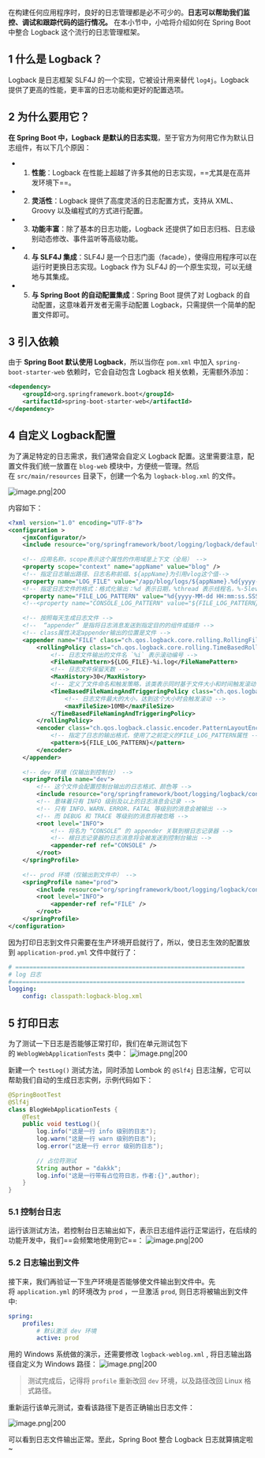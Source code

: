 
在构建任何应用程序时，良好的日志管理都是必不可少的。**日志可以帮助我们监控、调试和跟踪代码的运行情况。** 在本小节中，小哈将介绍如何在 Spring Boot 中整合 Logback 这个流行的日志管理框架。
## 1 什么是 Logback？

Logback 是日志框架 SLF4J 的一个实现，它被设计用来替代 `log4j`。Logback 提供了更高的性能，更丰富的日志功能和更好的配置选项。

## 2 为什么要用它？

**在 Spring Boot 中，Logback 是默认的日志实现**，至于官方为何用它作为默认日志组件，有以下几个原因：

- 1. **性能**：Logback 在性能上超越了许多其他的日志实现，==尤其是在高并发环境下==。

- 2. **灵活性**：Logback 提供了高度灵活的日志配置方式，支持从 XML、Groovy 以及编程式的方式进行配置。

- 3. **功能丰富**：除了基本的日志功能，Logback 还提供了如日志归档、日志级别动态修改、事件监听等高级功能。

- 4. **与 SLF4J 集成**：SLF4J 是一个日志门面（facade），使得应用程序可以在运行时更换日志实现。Logback 作为 SLF4J 的一个原生实现，可以无缝地与其集成。

- 5. **与 Spring Boot 的自动配置集成**：Spring Boot 提供了对 Logback 的自动配置，这意味着开发者无需手动配置 Logback，只需提供一个简单的配置文件即可。

## 3 引入依赖

由于 **Spring Boot 默认使用 Logback**，所以当你在 `pom.xml` 中加入 `spring-boot-starter-web` 依赖时，它会自动包含 Logback 相关依赖，无需额外添加：
```xml
<dependency>  
    <groupId>org.springframework.boot</groupId>  
    <artifactId>spring-boot-starter-web</artifactId>  
</dependency>
```

## 4 自定义 Logback配置

为了满足特定的日志需求，我们通常会自定义 Logback 配置。这里需要注意，配置文件我们统一放置在 `blog-web` 模块中，方便统一管理。然后在 `src/main/resources` 目录下，创建一个名为 `logback-blog.xml` 的文件。

![image.png|200](https://my-obsidian-image.oss-cn-guangzhou.aliyuncs.com/2024/04/e87b1f3afab07e1ca509039bd9bb99ef.png)

内容如下：
```xml
<?xml version="1.0" encoding="UTF-8"?>  
<configuration >  
    <jmxConfigurator/>  
    <include resource="org/springframework/boot/logging/logback/defaults.xml" />  
  
    <!-- 应用名称，scope表示这个属性的作用域是上下文（全局） -->  
    <property scope="context" name="appName" value="blog" />  
    <!-- 指定日志输出路径、日志名称前缀、${appName}为引用vlog这个值-->  
    <property name="LOG_FILE" value="/app/blog/logs/${appName}.%d{yyyy-MM-dd}"/>  
    <!-- 指定日志文件的格式：格式化输出：%d 表示日期，%thread 表示线程名，%-5level：级别从左显示 5 个字符宽度 %errorMessage：日志消息，%n 是换行符-->  
    <property name="FILE_LOG_PATTERN" value="%d{yyyy-MM-dd HH:mm:ss.SSS} [%thread] %-5level %logger{50} - %msg%n"/>  
    <!--<property name="CONSOLE_LOG_PATTERN" value="${FILE_LOG_PATTERN}"/>-->  
  
    <!-- 按照每天生成日志文件 --> 
    <!--  “appender” 是指将日志消息发送到指定目的的组件或插件 -->
    <!-- class属性决定appender输出的位置是文件 -->  
    <appender name="FILE" class="ch.qos.logback.core.rolling.RollingFileAppender">  
        <rollingPolicy class="ch.qos.logback.core.rolling.TimeBasedRollingPolicy">  
            <!-- 日志文件输出的文件名 `%i` 表示滚动编号 -->  
            <FileNamePattern>${LOG_FILE}-%i.log</FileNamePattern>  
            <!-- 日志文件保留天数 -->  
            <MaxHistory>30</MaxHistory>  
            <!-- 定义了文件命名和触发策略，该类表示同时基于文件大小和时间触发滚动 -->  
            <TimeBasedFileNamingAndTriggeringPolicy class="ch.qos.logback.core.rolling.SizeAndTimeBasedFNATP">  
	            <!-- 日志文件最大的大小，达到这个大小时会触发滚动 --> 
                <maxFileSize>10MB</maxFileSize>  
            </TimeBasedFileNamingAndTriggeringPolicy>  
        </rollingPolicy> 
        <encoder class="ch.qos.logback.classic.encoder.PatternLayoutEncoder">  
            <!-- 指定了日志的输出格式，使用了之前定义的FILE_LOG_PATTERN属性 -->  
            <pattern>${FILE_LOG_PATTERN}</pattern>  
        </encoder>  
    </appender>  
  
    <!-- dev 环境（仅输出到控制台） -->  
    <springProfile name="dev"> 
	    <!-- 这个文件会配置控制台输出的日志格式、颜色等 -->
        <include resource="org/springframework/boot/logging/logback/console-appender.xml" />  
        <!-- 意味着只有 INFO 级别及以上的日志消息会记录 -->
        <!-- 只有 INFO、WARN、ERROR、FATAL 等级别的消息会被输出 -->
        <!-- 而 DEBUG 和 TRACE 等级别的消息将被忽略 -->
        <root level="INFO">  
	        <!-- 将名为 “CONSOLE” 的 appender 关联到根日志记录器 -->
	        <!-- 根日志记录器的日志消息将会被发送到控制台输出 -->
            <appender-ref ref="CONSOLE" />  
        </root>  
    </springProfile>  
  
    <!-- prod 环境（仅输出到文件中） -->  
    <springProfile name="prod">  
        <include resource="org/springframework/boot/logging/logback/console-appender.xml" />  
        <root level="INFO">  
            <appender-ref ref="FILE" />  
        </root>  
    </springProfile>  
</configuration>
```

因为打印日志到文件只需要在生产环境开启就行了，所以，使日志生效的配置放到 `application-prod.yml` 文件中就行了：
```yml
# ================================================================= 
# log 日志  
#================================================================== 
logging:  
    config: classpath:logback-blog.xml
```
## 5 打印日志

为了测试一下日志是否能够正常打印，我们在单元测试包下的 `WeblogWebApplicationTests` 类中：
![image.png|200](https://my-obsidian-image.oss-cn-guangzhou.aliyuncs.com/2024/04/7f27b88695b59d3970c53d01200398e1.png)

新建一个 `testLog()` 测试方法，同时添加 Lombok 的 `@Slf4j` 日志注解，它可以帮助我们自动的生成日志实例，示例代码如下：
```java
@SpringBootTest  
@Slf4j  
class BlogWebApplicationTests {      
    @Test  
    public void testLog(){  
        log.info("这是一行 info 级别的日志");  
        log.warn("这是一行 warn 级别的日志");  
        log.error("这是一行 error 级别的日志");  
          
        // 占位符测试  
        String author = "dakkk";  
        log.info("这是一行带有占位符日志，作者:{}",author);  
    }  
}
```

### 5.1 控制台日志

运行该测试方法，若控制台日志输出如下，表示日志组件运行正常运行，在后续的功能开发中，我们==会频繁地使用到它==：
![image.png|200](https://my-obsidian-image.oss-cn-guangzhou.aliyuncs.com/2024/04/d25952d7c9cfca8011964d826f4c0b2f.png)

### 5.2 日志输出到文件

接下来，我们再验证一下生产环境是否能够使文件输出到文件中。先将 `application.yml` 的环境改为 `prod` ，一旦激活 `prod`, 则日志将被输出到文件中:
```yml
spring:  
    profiles:  
        # 默认激活 dev 环境  
        active: prod
```

用的 Windows 系统做的演示，还需要修改 `logback-weblog.xml` , 将日志输出路径自定义为 Windows 路径：
![image.png|200](https://my-obsidian-image.oss-cn-guangzhou.aliyuncs.com/2024/04/0aeea2ee31dbb86850860f9fa7ef9953.png)

> 测试完成后，记得将 `profile` 重新改回 `dev` 环境，以及路径改回 Linux 格式路径。

重新运行该单元测试，查看该路径下是否正确输出日志文件：

![image.png|200](https://my-obsidian-image.oss-cn-guangzhou.aliyuncs.com/2024/04/8fdd4b330eae1b2d8169fee73796e151.png)

可以看到日志文件输出正常。至此，Spring Boot 整合 Logback 日志就算搞定啦~